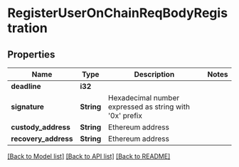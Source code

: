 # RegisterUserOnChainReqBodyRegistration

## Properties

Name | Type | Description | Notes
------------ | ------------- | ------------- | -------------
**deadline** | **i32** |  | 
**signature** | **String** | Hexadecimal number expressed as string with '0x' prefix | 
**custody_address** | **String** | Ethereum address | 
**recovery_address** | **String** | Ethereum address | 

[[Back to Model list]](../README.md#documentation-for-models) [[Back to API list]](../README.md#documentation-for-api-endpoints) [[Back to README]](../README.md)


